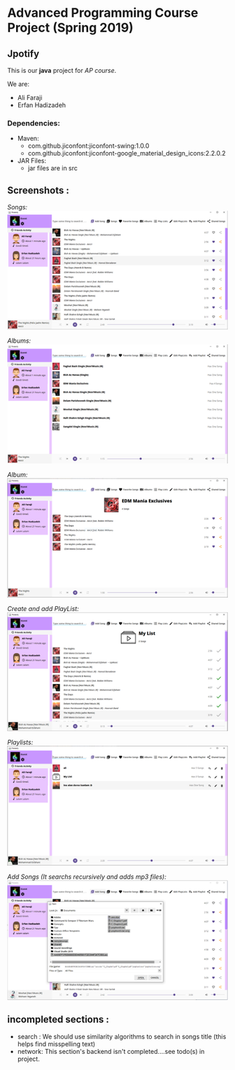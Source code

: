 # Advanced Programming Course Project (Spring 2019)
## Jpotify
This is our **java** project for _AP course_.

We are:
 * Ali Faraji
 * Erfan Hadizadeh
 
### Dependencies:
 * Maven:
    * com.github.jiconfont:jiconfont-swing:1.0.0
    * com.github.jiconfont:jiconfont-google_material_design_icons:2.2.0.2
 * JAR Files:
    * jar files are in src
    
## Screenshots :

_Songs:_
!["songs"](ss/songs.png)


_Albums:_
![Albums](ss/albums.png)

_Album:_
![an Album](ss/album.PNG)

_Create and add PlayList:_
![Create Play List](ss/createplaylist.png)

_Playlists:_
![playlists](ss/playlists.PNG)

_Add Songs (It searchs recursively and adds mp3 files):_
![add song](ss/addSong.png)

## incompleted sections :
   * search : We should use similarity algorithms to search in songs title (this helps find misspelling text)
   * network: This section's backend isn't completed....see todo(s) in project.
